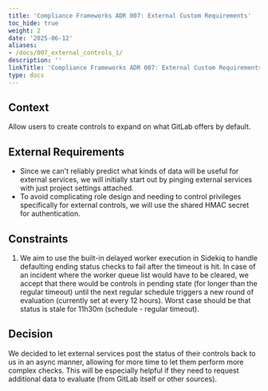 ```yaml
---
title: 'Compliance Frameworks ADR 007: External Custom Requirements'
toc_hide: true
weight: 2
date: '2025-06-12'
aliases:
- /docs/007_external_controls_1/
description: ''
linkTitle: 'Compliance Frameworks ADR 007: External Custom Requirements'
type: docs
---
```


## Context

Allow users to create controls to expand on what GitLab offers by default.

## External Requirements

- Since we can't reliably predict what kinds of data will be useful for external
  services, we will initially start out by pinging external services with just
  project settings attached.
- To avoid complicating role design and needing to control privileges
  specifically for external controls, we will use the shared HMAC secret for
  authentication.

## Constraints

1. We aim to use the built-in delayed worker execution in Sidekiq to handle defaulting ending status checks to
   fail after the timeout is hit. In case of an incident where the worker queue list would have to be
   cleared, we accept that there would be controls in pending state (for longer than the regular timeout)
   until the next regular schedule triggers a new round of evaluation (currently set at every 12 hours).
   Worst case should be that status is stale for 11h30m (schedule - regular timeout).

## Decision

We decided to let external services post the status of their controls back to us in an async manner, allowing for
more time to let them perform more complex checks. This will be especially
helpful if they need to request additional data to evaluate (from GitLab itself
or other sources).
